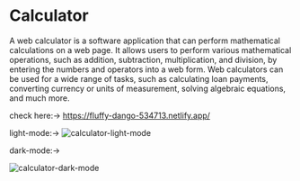 # Calculator
A web calculator is a software application that can perform mathematical calculations on a web page. It allows users to perform various mathematical operations, such as addition, subtraction, multiplication, and division, by entering the numbers and operators into a web form. Web calculators can be used for a wide range of tasks, such as calculating loan payments, converting currency or units of measurement, solving algebraic equations, and much more.

check here:->
https://fluffy-dango-534713.netlify.app/

light-mode:->
![calculator-light-mode](https://user-images.githubusercontent.com/102253404/226158179-4d8baffe-c74a-4d68-8f09-5a466c86e34c.PNG)

dark-mode:->

![calculator-dark-mode](https://user-images.githubusercontent.com/102253404/226158245-c2fe3019-03ca-469b-a63b-14ad13f71b61.PNG)

